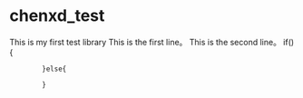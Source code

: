 # chenxd_test
This is my first test library
This is the first line。
This is the second line。
if(){
				
			}else{

			}
		
